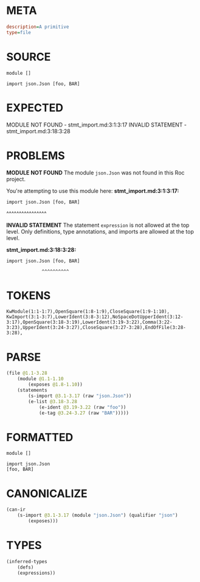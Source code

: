 # META
~~~ini
description=A primitive
type=file
~~~
# SOURCE
~~~roc
module []

import json.Json [foo, BAR]
~~~
# EXPECTED
MODULE NOT FOUND - stmt_import.md:3:1:3:17
INVALID STATEMENT - stmt_import.md:3:18:3:28
# PROBLEMS
**MODULE NOT FOUND**
The module `json.Json` was not found in this Roc project.

You're attempting to use this module here:
**stmt_import.md:3:1:3:17:**
```roc
import json.Json [foo, BAR]
```
^^^^^^^^^^^^^^^^


**INVALID STATEMENT**
The statement `expression` is not allowed at the top level.
Only definitions, type annotations, and imports are allowed at the top level.

**stmt_import.md:3:18:3:28:**
```roc
import json.Json [foo, BAR]
```
                 ^^^^^^^^^^


# TOKENS
~~~zig
KwModule(1:1-1:7),OpenSquare(1:8-1:9),CloseSquare(1:9-1:10),
KwImport(3:1-3:7),LowerIdent(3:8-3:12),NoSpaceDotUpperIdent(3:12-3:17),OpenSquare(3:18-3:19),LowerIdent(3:19-3:22),Comma(3:22-3:23),UpperIdent(3:24-3:27),CloseSquare(3:27-3:28),EndOfFile(3:28-3:28),
~~~
# PARSE
~~~clojure
(file @1.1-3.28
	(module @1.1-1.10
		(exposes @1.8-1.10))
	(statements
		(s-import @3.1-3.17 (raw "json.Json"))
		(e-list @3.18-3.28
			(e-ident @3.19-3.22 (raw "foo"))
			(e-tag @3.24-3.27 (raw "BAR")))))
~~~
# FORMATTED
~~~roc
module []

import json.Json
[foo, BAR]
~~~
# CANONICALIZE
~~~clojure
(can-ir
	(s-import @3.1-3.17 (module "json.Json") (qualifier "json")
		(exposes)))
~~~
# TYPES
~~~clojure
(inferred-types
	(defs)
	(expressions))
~~~
